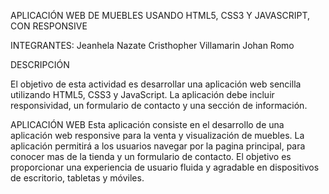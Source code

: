 APLICACIÓN WEB DE MUEBLES USANDO HTML5, CSS3 Y JAVASCRIPT, CON RESPONSIVE 

INTEGRANTES:
Jeanhela Nazate
Cristhopher Villamarin 
Johan Romo

DESCRIPCIÓN

El objetivo de esta actividad es desarrollar una aplicación web sencilla 
utilizando HTML5, CSS3 y JavaScript. La aplicación debe incluir responsividad,
un formulario de contacto y una sección de información.

APLICACIÓN WEB 
Esta aplicación consiste en el desarrollo de una aplicación web responsive para la 
venta y visualización de muebles. La aplicación permitirá a los usuarios navegar
por la pagina principal, para conocer mas de la tienda y un formulario de contacto.
El objetivo es proporcionar una experiencia de usuario fluida y agradable en dispositivos
de escritorio, tabletas y móviles.
